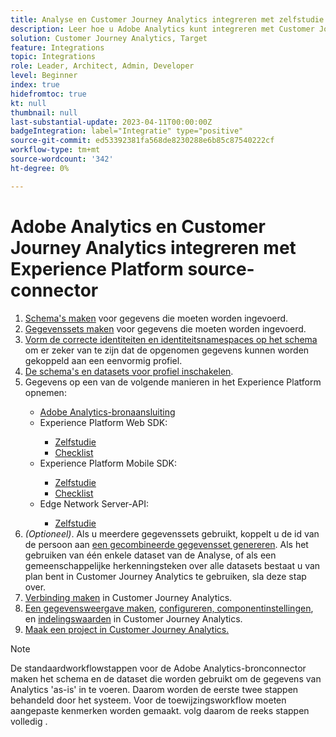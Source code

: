 ```yaml
---
title: Analyse en Customer Journey Analytics integreren met zelfstudie voor Experience Platform-bronaansluiting
description: Leer hoe u Adobe Analytics kunt integreren met Customer Journey Analytics.
solution: Customer Journey Analytics, Target
feature: Integrations
topic: Integrations
role: Leader, Architect, Admin, Developer
level: Beginner
index: true
hidefromtoc: true
kt: null
thumbnail: null
last-substantial-update: 2023-04-11T00:00:00Z
badgeIntegration: label="Integratie" type="positive"
source-git-commit: ed53392381fa568de8230288e6b85c87540222cf
workflow-type: tm+mt
source-wordcount: '342'
ht-degree: 0%

---
```



# Adobe Analytics en Customer Journey Analytics integreren met Experience Platform source-connector

<ol>
    <li><a href="https://experienceleague.adobe.com/?lang=en#dashboard/learning" _target="_blank" rel="noopener noreferrer">Schema's maken</a> voor gegevens die moeten worden ingevoerd.</li>
    <li><a href="https://experienceleague.adobe.com/docs/platform-learn/tutorials/data-ingestion/create-datasets-and-ingest-data.html" _target="_blank" rel="noopener noreferrer">Gegevenssets maken</a> voor gegevens die moeten worden ingevoerd.</a></li>
    <li><a href="https://experienceleague.adobe.com/docs/platform-learn/tutorials/identities/label-ingest-and-verify-identity-data.html?lang=en" _target="_blank" rel="noopener noreferrer">Vorm de correcte identiteiten en identiteitsnamespaces op het schema</a> om er zeker van te zijn dat de opgenomen gegevens kunnen worden gekoppeld aan een eenvormig profiel.</li> 
    <li><a href="https://experienceleague.adobe.com/docs/platform-learn/tutorials/profiles/bring-data-into-the-real-time-customer-profile.html" _target="_blank" rel="noopener noreferrer">De schema's en datasets voor profiel inschakelen</a>.</li>
    <li>Gegevens op een van de volgende manieren in het Experience Platform opnemen:</li>
        <ul>
            <li><a href="https://experienceleague.adobe.com/docs/platform-learn/tutorials/sources/ingest-data-from-adobe-analytics.html" _target="_blank" rel="noopener noreferrer">Adobe Analytics-bronaansluiting</a></li>
            <li>Experience Platform Web SDK:</li>
                <ul>
                    <li><a href="https://experienceleague.adobe.com/docs/platform-learn/implement-web-sdk/overview.html" _target="_blank" rel="noopener noreferrer">Zelfstudie</a></li>
                    <li><a href="https://experienceleague.adobe.com/docs/analytics/implementation/aep-edge/web-sdk/overview.html" _target="_blank" rel="noopener noreferrer">Checklist</a></li>
                </ul>
            <li>Experience Platform Mobile SDK:</li>
                <ul>
                    <li><a href="https://experienceleague.adobe.com/docs/platform-learn/data-collection/mobile-sdk/create-mobile-properties.html" _target="_blank" rel="noopener noreferrer">Zelfstudie</a></li>
                    <li><a href="https://experienceleague.adobe.com/docs/analytics/implementation/aep-edge/mobile-sdk/overview.html" _target="_blank" rel="noopener noreferrer">Checklist</a></li>
                </ul></li>
            <li>Edge Network Server-API:</li>
                <ul>
                    <li><a href="https://experienceleague.adobe.com/docs/experience-platform/edge-network-server-api/interacting-other-adobe-solutions/interacting-adobe-analytics.html" _target="_blank" rel="noopener noreferrer">Zelfstudie</a></li>
                </ul>
       </ul>
    <li><i>(Optioneel)</i>. Als u meerdere gegevenssets gebruikt, koppelt u de id van de persoon aan <a href="https://experienceleague.adobe.com/docs/analytics-platform/using/cja-connections/combined-dataset.html" _target="_blank" rel="noopener noreferrer">een gecombineerde gegevensset genereren</a>. Als het gebruiken van één enkele dataset van de Analyse, of als een gemeenschappelijke herkenningsteken over alle datasets bestaat u van plan bent in Customer Journey Analytics te gebruiken, sla deze stap over.</li>
    <li><a href="https://experienceleague.adobe.com/docs/customer-journey-analytics-learn/tutorials/connections/connecting-customer-journey-analytics-to-data-sources-in-platform.html" _target="_blank" rel="noopener noreferrer">Verbinding maken</a> in Customer Journey Analytics.</li>
    <li><a href="https://experienceleague.adobe.com/docs/customer-journey-analytics-learn/tutorials/data-views/basic-configuration-for-data-views.html" _target="_blank" rel="noopener noreferrer">Een gegevensweergave maken</a>, <a href="https://experienceleague.adobe.com/docs/customer-journey-analytics-learn/tutorials/data-views/configuring-component-settings-in-data-views.html" _target="_blank" rel="noopener noreferrer">configureren, componentinstellingen</a>, en <a href="https://experienceleague.adobe.com/docs/customer-journey-analytics-learn/tutorials/data-views/formatting-metrics-in-data-views.html" _target="_blank" rel="noopener noreferrer">indelingswaarden</a> in Customer Journey Analytics.
    <li><a href="https://experienceleague.adobe.com/docs/customer-journey-analytics-learn/tutorials/analysis-workspace/workspace-projects/build-a-new-project.html" _target="_blank" rel="noopener noreferrer">Maak een project in Customer Journey Analytics.</a></li>
</ol>

>[!NOTE]
>
>De standaardworkflowstappen voor de Adobe Analytics-bronconnector maken het schema en de dataset die worden gebruikt om de gegevens van Analytics &#39;as-is&#39; in te voeren. Daarom worden de eerste twee stappen behandeld door het systeem. Voor de toewijzingsworkflow moeten aangepaste kenmerken worden gemaakt. volg daarom de reeks stappen volledig .